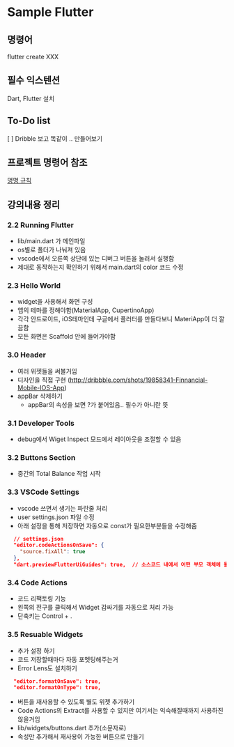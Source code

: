 # Sample Flutter

## 명령어

flutter create XXX

## 필수 익스텐션

Dart, Flutter 설치

## To-Do list

[ ] Dribble 보고 똑같이 .. 만들어보기

## 프로젝트 명령어 참조

[명명 규칙](https://dart.dev/tools/pub/pubspec#name) </br>

## 강의내용 정리

### 2.2 Running Flutter

- lib/main.dart 가 메인파일
- os별로 폴더가 나눠져 있음
- vscode에서 오른쪽 상단에 있는 디버그 버튼을 눌러서 실행함
- 제대로 동작하는지 확인하기 위해서 main.dart의 color 코드 수정

### 2.3 Hello World

- widget을 사용해서 화면 구성
- 앱의 테마를 정해야함(MaterialApp, CupertinoApp)
- 각각 안드로이드, iOS테마인데 구글에서 플러터를 만들다보니 MateriApp이 더 깔끔함
- 모든 화면은 Scaffold 안에 들어가야함

### 3.0 Header

- 여러 위젯들을 써볼거임
- 디자인을 직접 구현 (<http://dribbble.com/shots/19858341-Finnancial-Mobile-IOS-App>)
- appBar 삭제하기
  - appBar의 속성을 보면 ?가 붙어있음.. 필수가 아니란 뜻

### 3.1 Developer Tools

- debug에서 Wiget Inspect 모드에서 레이아웃을 조절할 수 있음

### 3.2 Buttons Section

- 중간의 Total Balance 작업 시작

### 3.3 VSCode Settings

- vscode 쓰면서 생기는 파란줄 처리
- user settings.json 파일 수정
- 아래 설정을 통해 저장하면 자동으로 const가 필요한부분들을 수정해줌

```json
  // settings.json 
  "editor.codeActionsOnSave": {
    "source.fixAll": true
  },
  "dart.previewFlutterUiGuides": true,  // 소스코드 내에서 어떤 부모 객체에 들어간 요소인지 나오게 됨
```

### 3.4 Code Actions

- 코드 리팩토링 기능
- 왼쪽의 전구를 클릭해서 Widget 감싸기를 자동으로 처리 가능
- 단축키는 Control + .

### 3.5 Resuable Widgets

- 추가 설정 하기
- 코드 저장할때마다 자동 포멧팅해주는거
- Error Lens도 설치하기

```json
  "editor.formatOnSave": true,
  "editor.formatOnType": true,
```

- 버튼을 재사용할 수 있도록 별도 위젯 추가하기
- Code Actions의 Extract를 사용할 수 있지만 여기서는 익숙해질때까지 사용하진 않을거임
- lib/widgets/buttons.dart 추가(소문자로)
- 속성만 추가해서 재사용이 가능한 버튼으로 만들기
